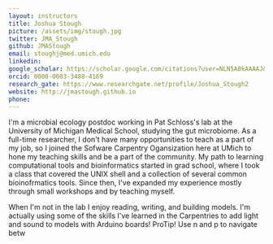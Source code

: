 ```yaml
---
layout: instructors
title: Joshua Stough
picture: /assets/img/stough.jpg
twitter: JMA_Stough
github: JMAStough
email: stoughj@med.umich.edu
linkedin:
google_scholar: https://scholar.google.com/citations?user=NLN5A0kAAAAJ&hl=en
orcid: 0000-0003-3488-4169
research_gate: https://www.researchgate.net/profile/Joshua_Stough2
website: http://jmastough.github.io
phone:
---
```


I'm a microbial ecology postdoc working in Pat Schloss's lab at the University of Michigan Medical School, studying the gut microbiome. As a full-time researcher, I don't have many opportunities to teach as a part of my job, so I joined the Sofware Carpentry Ogansization here at UMich to hone my teaching skills and be a part of the community.
My path to learning computational tools and bioinformatics started in grad school, where I took a class that covered the UNIX shell and a collection of several common bioinofrmatics tools. Since then, I've expanded my experience mostly through small workshops and by teaching myself.

When I'm not in the lab I enjoy reading, writing, and building models. I'm actually using some of the skills I've learned in the Carpentries to add light and sound to models with Arduino boards!
ProTip! Use n and p to navigate betw
